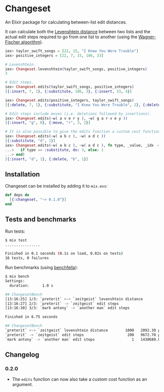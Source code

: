 # Changeset

An Elixir package for calculating between-list edit distances.

It can calculate both the [Levenshtein distance](https://en.wikipedia.org/wiki/Levenshtein_distance) between two lists and the actual edit steps required to go from one list to another (using the [Wagner-Fischer algorithm](https://en.wikipedia.org/wiki/Wagner%E2%80%93Fischer_algorithm)).

```elixir
iex> taylor_swift_songs = [22, 15, "I Knew You Were Trouble"]
iex> positive_integers = [22, 7, 15, 186, 33]

# Levenshtein.
iex> Changeset.levenshtein(taylor_swift_songs, positive_integers)
3

# Edit steps.
iex> Changeset.edits(taylor_swift_songs, positive_integers)
[{:insert, 7, 1}, {:substitute, 186, 3}, {:insert, 33, 4}]

iex> Changeset.edits(positive_integers, taylor_swift_songs)
[{:delete, 7, 1}, {:substitute, "I Knew You Were Trouble", 2}, {:delete, 33, 4}]

# Edit steps include moves (i.e. deletions followed by insertions).
iex> Changeset.edits(~w( a v e r y ), ~w( g a r v e y ))
[{:insert, "g", 0}, {:move, "r", 3, 2}]

# It is also possible to give the edits function a custom cost function.
iex> Changeset.edits(~w( a b c ), ~w( a d c ))
[{:substitute, "d", 1}]
iex> Changeset.edits(~w( a b c ), ~w( a d c ), fn type, _value, _idx ->
...>   if type == :substitute, do: 3, else: 1
...> end)
[{:insert, "d", 1}, {:delete, "b", 1}]
```

## Installation

Changeset can be installed by adding it to `mix.exs`:

```elixir
def deps do
  [{:changeset, "~> 0.1.0"}]
end
```

## Tests and benchmarks

Run tests:

```sh
$ mix test
................

Finished in 0.1 seconds (0.1s on load, 0.02s on tests)
16 tests, 0 failures
```

Run benchmarks (using [benchfella](https://github.com/alco/benchfella)):

```sh
$ mix bench
Settings:
  duration:      1.0 s

## ChangesetBench
[13:16:25] 1/3: `preterit` <-> `zeitgeist` levenshtein distance
[13:16:27] 2/3: `preterit` -> `zeitgeist` edit steps
[13:16:30] 3/3: `mark antony` -> `another man` edit steps

Finished in 6.75 seconds

## ChangesetBench
`preterit` <-> `zeitgeist` levenshtein distance        1000   2092.30 µs/op
`preterit` -> `zeitgeist` edit steps                    200   9672.70 µs/op
`mark antony` -> `another man` edit steps                 1   1430680.00 µs/op
```

## Changelog

### 0.2.0

* The `edits` function can now also take a custom cost function as an argument.
